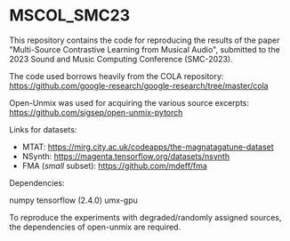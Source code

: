 # MSCOL_SMC23

This repository contains the code for reproducing the results of the paper "Multi-Source Contrastive Learning from Musical Audio", submitted to the 2023 Sound and Music Computing Conference (SMC-2023).

The code used borrows heavily from the COLA repository: https://github.com/google-research/google-research/tree/master/cola

Open-Unmix was used for acquiring the various source excerpts: https://github.com/sigsep/open-unmix-pytorch

Links for datasets:
- MTAT: https://mirg.city.ac.uk/codeapps/the-magnatagatune-dataset
- NSynth: https://magenta.tensorflow.org/datasets/nsynth
- FMA (*small* subset): https://github.com/mdeff/fma 

Dependencies:

numpy
tensorflow (2.4.0)
umx-gpu

To reproduce the experiments with degraded/randomly assigned sources, the dependencies of open-unmix are required. 
